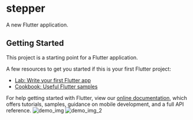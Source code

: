 # stepper

A new Flutter application.

## Getting Started

This project is a starting point for a Flutter application.

A few resources to get you started if this is your first Flutter project:

- [Lab: Write your first Flutter app](https://flutter.dev/docs/get-started/codelab)
- [Cookbook: Useful Flutter samples](https://flutter.dev/docs/cookbook)

For help getting started with Flutter, view our
[online documentation](https://flutter.dev/docs), which offers tutorials,
samples, guidance on mobile development, and a full API reference.
![demo_img](https://user-images.githubusercontent.com/53315136/99716827-66b79600-2aca-11eb-852c-55190a699b53.gif)
![demo_img_2](https://user-images.githubusercontent.com/53315136/99716837-69b28680-2aca-11eb-9807-52d39c309931.gif)
